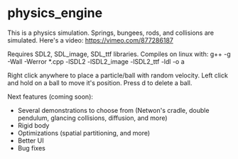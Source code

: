 # physics_engine
This is a physics simulation. Springs, bungees, rods, and collisions are simulated. Here's a video: https://vimeo.com/877286187

Requires SDL2, SDL_image, SDL_ttf libraries.
Compiles on linux with:
g++ -g -Wall -Werror *.cpp -lSDL2 -lSDL2_image -lSDL2_ttf -ldl -o a

Right click anywhere to place a particle/ball with random velocity. Left click and hold on a ball to move it's position. Press d to delete a ball.

Next features (coming soon):
- Several demonstrations to choose from (Netwon's cradle, double pendulum, glancing collisions, diffusion, and more)
- Rigid body
- Optimizations (spatial partitioning, and more)
- Better UI
- Bug fixes
